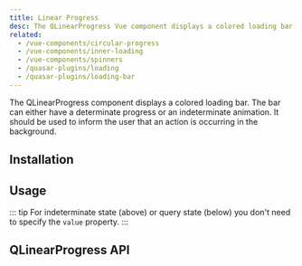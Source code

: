 ```yaml
---
title: Linear Progress
desc: The QLinearProgress Vue component displays a colored loading bar. The bar can either have a determinate progress or an indeterminate animation.
related:
  - /vue-components/circular-progress
  - /vue-components/inner-loading
  - /vue-components/spinners
  - /quasar-plugins/loading
  - /quasar-plugins/loading-bar
---
```


The QLinearProgress component displays a colored loading bar. The bar can either have a determinate progress or an indeterminate animation. It should be used to inform the user that an action is occurring in the background.


## Installation
<doc-installation components="QLinearProgress" />

## Usage
<doc-example title="Determined state" file="QLinearProgress/Determinate" />

<doc-example title="Indeterminate state" file="QLinearProgress/Indeterminate" />

::: tip
For indeterminate state (above) or query state (below) you don't need to specify the `value` property.
:::

<doc-example title="Query state" file="QLinearProgress/Query" />

<doc-example title="Reverse progress direction" file="QLinearProgress/Reverse" />

<doc-example title="Custom height" file="QLinearProgress/CustomHeight" />

<doc-example title="Stripe" file="QLinearProgress/Stripe" />

<doc-example title="Buffer" file="QLinearProgress/Buffering" />

<doc-example title="On a dark background" file="QLinearProgress/OnDarkBackground" dark />

## QLinearProgress API
<doc-api file="QLinearProgress" />

